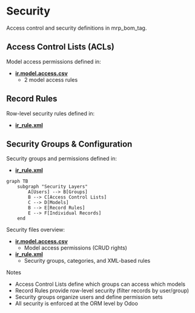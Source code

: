 # Security

Access control and security definitions in mrp_bom_tag.

## Access Control Lists (ACLs)

Model access permissions defined in:
- **[ir.model.access.csv](../mrp_bom_tag/security/ir.model.access.csv)**
  - 2 model access rules

## Record Rules

Row-level security rules defined in:
- **[ir_rule.xml](../mrp_bom_tag/security/ir_rule.xml)**

## Security Groups & Configuration

Security groups and permissions defined in:
- **[ir_rule.xml](../mrp_bom_tag/security/ir_rule.xml)**

```mermaid
graph TB
    subgraph "Security Layers"
        A[Users] --> B[Groups]
        B --> C[Access Control Lists]
        C --> D[Models]
        B --> E[Record Rules]
        E --> F[Individual Records]
    end
```

Security files overview:
- **[ir.model.access.csv](../mrp_bom_tag/security/ir.model.access.csv)**
  - Model access permissions (CRUD rights)
- **[ir_rule.xml](../mrp_bom_tag/security/ir_rule.xml)**
  - Security groups, categories, and XML-based rules

Notes
- Access Control Lists define which groups can access which models
- Record Rules provide row-level security (filter records by user/group)
- Security groups organize users and define permission sets
- All security is enforced at the ORM level by Odoo
